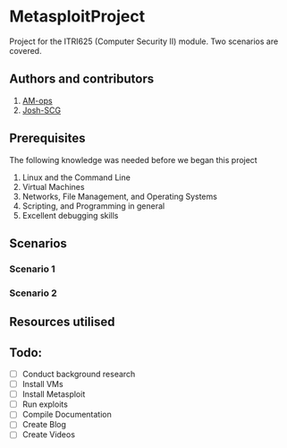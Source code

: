 # MetasploitProject
Project for the ITRI625 (Computer Security II) module. Two scenarios are covered.

## Authors and contributors
1. [AM-ops](https://github.com/AM-ops)
2. [Josh-SCG](https://github.com/Josh-SCG)


## Prerequisites
The following knowledge was needed before we began this project
1. Linux and the Command Line
2. Virtual Machines
3. Networks, File Management, and Operating Systems
4. Scripting, and Programming in general
5. Excellent debugging skills

## Scenarios

### Scenario 1

### Scenario 2

## Resources utilised

## Todo:
- [ ] Conduct background research
- [ ] Install VMs
- [ ] Install Metasploit
- [ ] Run exploits
- [ ] Compile Documentation
- [ ] Create Blog
- [ ] Create Videos
